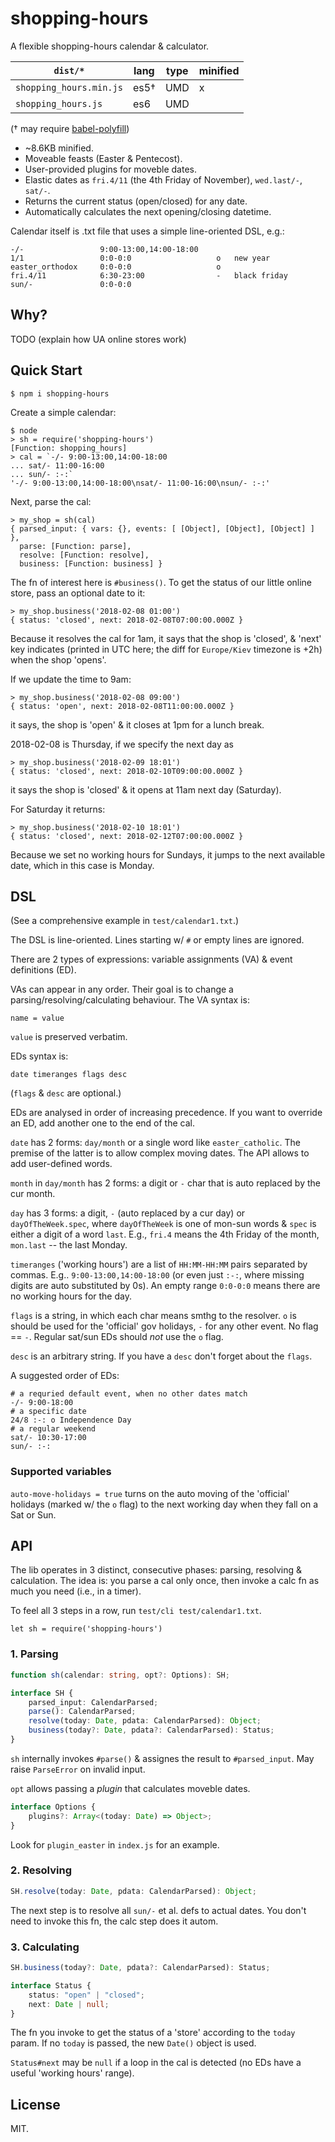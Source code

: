 # shopping-hours

A flexible shopping-hours calendar & calculator.

| `dist/*`                | lang  | type | minified |
|-------------------------| ----- | ---- | -------- |
| `shopping_hours.min.js` | es5†  | UMD  | x        |
| `shopping_hours.js`     | es6   | UMD  |          |

(† may require [babel-polyfill](https://babeljs.io/docs/usage/polyfill/))

* ~8.6KB minified.
* Moveable feasts (Easter & Pentecost).
* User-provided plugins for moveble dates.
* Elastic dates as `fri.4/11` (the 4th Friday of November),
  `wed.last/-`, `sat/-`.
* Returns the current status (open/closed) for any date.
* Automatically calculates the next opening/closing datetime.

Calendar itself is .txt file that uses a simple line-oriented DSL,
e.g.:

~~~
-/-                 9:00-13:00,14:00-18:00
1/1                 0:0-0:0                   o   new year
easter_orthodox     0:0-0:0                   o
fri.4/11            6:30-23:00                -   black friday
sun/-               0:0-0:0
~~~

## Why?

TODO (explain how UA online stores work)

## Quick Start

	$ npm i shopping-hours

Create a simple calendar:

~~~
$ node
> sh = require('shopping-hours')
[Function: shopping_hours]
> cal = `-/- 9:00-13:00,14:00-18:00
... sat/- 11:00-16:00
... sun/- :-:`
'-/- 9:00-13:00,14:00-18:00\nsat/- 11:00-16:00\nsun/- :-:'
~~~

Next, parse the cal:

~~~
> my_shop = sh(cal)
{ parsed_input: { vars: {}, events: [ [Object], [Object], [Object] ] },
  parse: [Function: parse],
  resolve: [Function: resolve],
  business: [Function: business] }
~~~

The fn of interest here is `#business()`. To get the status of our
little online store, pass an optional date to it:

~~~
> my_shop.business('2018-02-08 01:00')
{ status: 'closed', next: 2018-02-08T07:00:00.000Z }
~~~

Because it resolves the cal for 1am, it says that the shop is
'closed', & 'next' key indicates (printed in UTC here; the diff for
`Europe/Kiev` timezone is +2h) when the shop 'opens'.

If we update the time to 9am:

~~~
> my_shop.business('2018-02-08 09:00')
{ status: 'open', next: 2018-02-08T11:00:00.000Z }
~~~

it says, the shop is 'open' & it closes at 1pm for a lunch break.

2018-02-08 is Thursday, if we specify the next day as

~~~
> my_shop.business('2018-02-09 18:01')
{ status: 'closed', next: 2018-02-10T09:00:00.000Z }
~~~

it says the shop is 'closed' & it opens at 11am next day (Saturday).

For Saturday it returns:

~~~
> my_shop.business('2018-02-10 18:01')
{ status: 'closed', next: 2018-02-12T07:00:00.000Z }
~~~

Because we set no working hours for Sundays, it jumps to the next
available date, which in this case is Monday.

## DSL

(See a comprehensive example in `test/calendar1.txt`.)

The DSL is line-oriented. Lines starting w/ `#` or empty lines are
ignored.

There are 2 types of expressions: variable assignments (VA) & event
definitions (ED).

VAs can appear in any order. Their goal is to change a
parsing/resolving/calculating behaviour. The VA syntax is:

	name = value

`value` is preserved verbatim.

EDs syntax is:

	date timeranges flags desc

(`flags` & `desc` are optional.)

EDs are analysed in order of increasing precedence. If you want to
override an ED, add another one to the end of the cal.

`date` has 2 forms: `day/month` or a single word like
`easter_catholic`. The premise of the latter is to allow complex
moving dates. The API allows to add user-defined words.

`month` in `day/month` has 2 forms: a digit or `-` char that is auto
replaced by the cur month.

`day` has 3 forms: a digit, `-` (auto replaced by a cur day) or
`dayOfTheWeek.spec`, where `dayOfTheWeek` is one of mon-sun words &
`spec` is either a digit of a word `last`. E.g., `fri.4` means the 4th
Friday of the month, `mon.last` -- the last Monday.

`timeranges` ('working hours') are a list of `HH:MM-HH:MM` pairs
separated by commas. E.g.. `9:00-13:00,14:00-18:00` (or even just
`:-:`, where missing digits are auto substituted by 0s). An empty
range `0:0-0:0` means there are no working hours for the day.

`flags` is a string, in which each char means smthg to the
resolver. `o` is should be used for the 'official' gov holidays, `-`
for any other event. No flag == `-`. Regular sat/sun EDs should *not*
use the `o` flag.

`desc` is an arbitrary string. If you have a `desc` don't forget about
the `flags`.

A suggested order of EDs:

~~~
# a requried default event, when no other dates match
-/- 9:00-18:00
# a specific date
24/8 :-: o Independence Day
# a regular weekend
sat/- 10:30-17:00
sun/- :-:
~~~

### Supported variables

`auto-move-holidays = true` turns on the auto moving of the 'official'
holidays (marked w/ the `o` flag) to the next working day when they
fall on a Sat or Sun.

## API

The lib operates in 3 distinct, consecutive phases: parsing, resolving
& calculation. The idea is: you parse a cal only once, then invoke a
calc fn as much you need (i.e., in a timer).

To feel all 3 steps in a row, run `test/cli test/calendar1.txt`.

	let sh = require('shopping-hours')

### 1. Parsing

~~~typescript
function sh(calendar: string, opt?: Options): SH;

interface SH {
    parsed_input: CalendarParsed;
    parse(): CalendarParsed;
    resolve(today: Date, pdata: CalendarParsed): Object;
    business(today?: Date, pdata?: CalendarParsed): Status;
}
~~~

`sh` internally invokes `#parse()` & assignes the result to
`#parsed_input`. May raise `ParseError` on invalid input.

`opt` allows passing a *plugin* that calculates moveble dates.

~~~typescript
interface Options {
    plugins?: Array<(today: Date) => Object>;
}
~~~

Look for `plugin_easter` in `index.js` for an example.

### 2. Resolving

~~~typescript
SH.resolve(today: Date, pdata: CalendarParsed): Object;
~~~

The next step is to resolve all `sun/-` et al. defs to actual
dates. You don't need to invoke this fn, the calc step does it autom.

### 3. Calculating

~~~typescript
SH.business(today?: Date, pdata?: CalendarParsed): Status;

interface Status {
    status: "open" | "closed";
    next: Date | null;
}
~~~

The fn you invoke to get the status of a 'store' according to the
`today` param. If no `today` is passed, the new `Date()` object is
used.

`Status#next` may be `null` if a loop in the cal is detected (no EDs
have a useful 'working hours' range).

## License

MIT.
